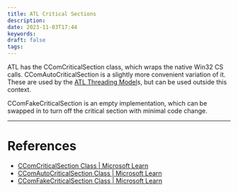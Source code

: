 ```yaml
---
title: ATL Critical Sections
description: 
date: 2023-11-03T17:44
keywords: 
draft: false
tags:
---
```

ATL has the CComCriticalSection class, which wraps the native Win32 CS calls.  CComAutoCriticalSection is a slightly more convenient variation of it.  These are used by the [ATL Threading Model](/notes/computer/microsoft/com/dynamic-composition/atl/atl-threading-model)s, but can be used outside this context.

CComFakeCriticalSection is an empty implementation, which can be swapped in to turn off the critical section with minimal code change.

---
# References

- [CComCriticalSection Class | Microsoft Learn](https://learn.microsoft.com/en-us/cpp/atl/reference/ccomcriticalsection-class?view=msvc-170)
- [CComAutoCriticalSection Class | Microsoft Learn](https://learn.microsoft.com/en-us/cpp/atl/reference/ccomautocriticalsection-class?view=msvc-170)
- [CComFakeCriticalSection Class | Microsoft Learn](https://learn.microsoft.com/en-us/cpp/atl/reference/ccomfakecriticalsection-class?view=msvc-170)
